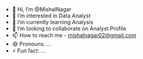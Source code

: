 - 👋 Hi, I’m @MishalNagar
- 👀 I’m interested in Data Analyst
- 🌱 I’m currently learning Analysis
- 💞️ I’m looking to collaborate on Analyst Profile
- 📫 How to reach me - mishalnagar02@gmail.com
- 😄 Pronouns: ...
- ⚡ Fun fact: ...

<!---
MishalNagar/MishalNagar is a ✨ special ✨ repository because its `README.md` (this file) appears on your GitHub profile.
You can click the Preview link to take a look at your changes.
--->
